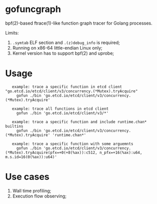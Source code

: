 # gofuncgraph

bpf(2)-based ftrace(1)-like function graph tracer for Golang processes.

Limits:

1. `.symtab` ELF section and `.(z)debug_info` is required;
2. Running on x86-64 little-endian Linux only;
4. Kernel version has to support bpf(2) and uprobe;


# Usage

```
   example: trace a specific function in etcd client "go.etcd.io/etcd/client/v3/concurrency.(*Mutex).tryAcquire"
     gofun ./bin 'go.etcd.io/etcd/client/v3/concurrency.(*Mutex).tryAcquire'

   example: trace all functions in etcd client
     gofun ./bin 'go.etcd.io/etcd/client/v3/*'

   example: trace a specific function and include runtime.chan* builtins
     gofun ./bin 'go.etcd.io/etcd/client/v3/concurrency.(*Mutex).tryAcquire' 'runtime.chan*'

   example: trace a specific function with some arguemnts
     gofun ./bin 'go.etcd.io/etcd/client/v3/concurrency.(*Mutex).tryAcquire(pfx=+0(+8(%ax)):c512, n_pfx=+16(%ax):u64, m.s.id=16(0(%ax)):u64)'
```

# Use cases

1. Wall time profiling;
2. Execution flow observing;
